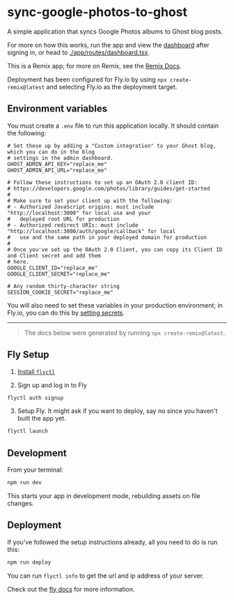 # sync-google-photos-to-ghost

A simple application that syncs Google Photos albums to Ghost blog posts.

For more on how this works, run the app and view the [dashboard](http://localhost:3000/dashboard) after signing in, or head to [./app/routes/dashboard.tsx](./app/routes/dashboard.tsx).

This is a Remix app; for more on Remix, see the [Remix Docs](https://remix.run/docs).

Deployment has been configured for Fly.io by using `npx create-remix@latest` and selecting Fly.io as the deployment target.

## Environment variables

You must create a `.env` file to run this application locally. It should contain the following:

```dotenv
# Set these up by adding a "Custom integration" to your Ghost blog, which you can do in the blog
# settings in the admin dashboard.
GHOST_ADMIN_API_KEY="replace_me"
GHOST_ADMIN_API_URL="replace_me"

# Follow these instructions to set up an OAuth 2.0 client ID:
# https://developers.google.com/photos/library/guides/get-started
#
# Make sure to set your client up with the following:
# - Authorized JavaScript origins: must include "http://localhost:3000" for local use and your
#   deployed root URL for production
# - Authorized redirect URIs: must include "http://localhost:3000/auth/google/callback" for local
#   use and the same path in your deployed domain for production
#
# Once you've set up the OAuth 2.0 Client, you can copy its Client ID and Client secret and add them
# here.
GOOGLE_CLIENT_ID="replace_me"
GOOGLE_CLIENT_SECRET="replace_me"

# Any random thirty-character string
SESSION_COOKIE_SECRET="replace_me"
```

You will also need to set these variables in your production environment; in Fly.io, you can do this by [setting secrets](https://fly.io/docs/reference/secrets/#setting-secrets).

---

> The docs below were generated by running `npx create-remix@latest`.

## Fly Setup

1. [Install `flyctl`](https://fly.io/docs/getting-started/installing-flyctl/)

2. Sign up and log in to Fly

```sh
flyctl auth signup
```

3. Setup Fly. It might ask if you want to deploy, say no since you haven't built the app yet.

```sh
flyctl launch
```

## Development

From your terminal:

```sh
npm run dev
```

This starts your app in development mode, rebuilding assets on file changes.

## Deployment

If you've followed the setup instructions already, all you need to do is run this:

```sh
npm run deploy
```

You can run `flyctl info` to get the url and ip address of your server.

Check out the [fly docs](https://fly.io/docs/getting-started/node/) for more information.
